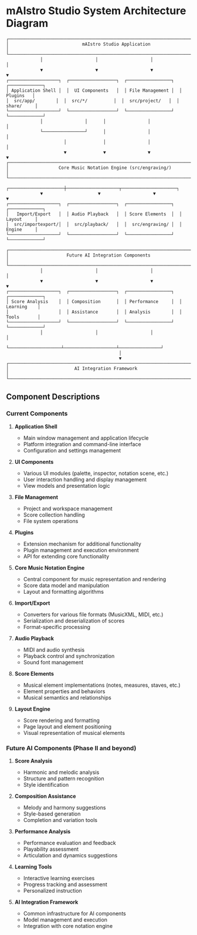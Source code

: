 # mAIstro Studio System Architecture Diagram

```
┌──────────────────────────────────────────────────────────────────────────────┐
│                            mAIstro Studio Application                         │
└──────────────────────────────────────────────────────────────────────────────┘
             │                    │                    │                │
             ▼                    ▼                    ▼                ▼
┌───────────────────┐  ┌──────────────────┐  ┌─────────────────┐  ┌─────────────┐
│ Application Shell │  │  UI Components   │  │ File Management │  │   Plugins   │
│  src/app/        │  │  src/*/          │  │  src/project/   │  │  share/     │
└───────────────────┘  └──────────────────┘  └─────────────────┘  └─────────────┘
             │                │      │                │                │
             └────────────────┘      │                │                │
                      │              │                │                │
                      ▼              ▼                ▼                ▼
┌─────────────────────────────────────────────────────────────────────────────┐
│                   Core Music Notation Engine (src/engraving/)               │
└─────────────────────────────────────────────────────────────────────────────┘
             ┌─────────────────────┼────────────────────┬─────────────────────┐
             ▼                     ▼                    ▼                     ▼
┌───────────────────┐  ┌──────────────────┐  ┌─────────────────┐  ┌─────────────┐
│   Import/Export   │  │ Audio Playback   │  │ Score Elements  │  │  Layout     │
│  src/importexport/│  │  src/playback/   │  │  src/engraving/ │  │  Engine     │
└───────────────────┘  └──────────────────┘  └─────────────────┘  └─────────────┘

┌──────────────────────────────────────────────────────────────────────────────┐
│                      Future AI Integration Components                         │
└──────────────────────────────────────────────────────────────────────────────┘
             │                    │                    │                │
             ▼                    ▼                    ▼                ▼
┌───────────────────┐  ┌──────────────────┐  ┌─────────────────┐  ┌─────────────┐
│ Score Analysis    │  │ Composition      │  │ Performance     │  │ Learning    │
│                   │  │ Assistance       │  │ Analysis        │  │ Tools       │
└───────────────────┘  └──────────────────┘  └─────────────────┘  └─────────────┘
             │                    │                    │                │
             └────────────────────┴────────────────────┴────────────────┘
                                           │
                                           ▼
┌──────────────────────────────────────────────────────────────────────────────┐
│                         AI Integration Framework                              │
└──────────────────────────────────────────────────────────────────────────────┘
```

## Component Descriptions

### Current Components

1. **Application Shell** 
   - Main window management and application lifecycle
   - Platform integration and command-line interface
   - Configuration and settings management

2. **UI Components**
   - Various UI modules (palette, inspector, notation scene, etc.)
   - User interaction handling and display management
   - View models and presentation logic

3. **File Management**
   - Project and workspace management
   - Score collection handling
   - File system operations

4. **Plugins**
   - Extension mechanism for additional functionality
   - Plugin management and execution environment
   - API for extending core functionality

5. **Core Music Notation Engine**
   - Central component for music representation and rendering
   - Score data model and manipulation
   - Layout and formatting algorithms

6. **Import/Export**
   - Converters for various file formats (MusicXML, MIDI, etc.)
   - Serialization and deserialization of scores
   - Format-specific processing

7. **Audio Playback**
   - MIDI and audio synthesis
   - Playback control and synchronization
   - Sound font management

8. **Score Elements**
   - Musical element implementations (notes, measures, staves, etc.)
   - Element properties and behaviors
   - Musical semantics and relationships

9. **Layout Engine**
   - Score rendering and formatting
   - Page layout and element positioning
   - Visual representation of musical elements

### Future AI Components (Phase II and beyond)

1. **Score Analysis**
   - Harmonic and melodic analysis
   - Structure and pattern recognition
   - Style identification

2. **Composition Assistance**
   - Melody and harmony suggestions
   - Style-based generation
   - Completion and variation tools

3. **Performance Analysis**
   - Performance evaluation and feedback
   - Playability assessment
   - Articulation and dynamics suggestions

4. **Learning Tools**
   - Interactive learning exercises
   - Progress tracking and assessment
   - Personalized instruction

5. **AI Integration Framework**
   - Common infrastructure for AI components
   - Model management and execution
   - Integration with core notation engine